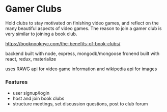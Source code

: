 # Gamer Clubs

Hold clubs to stay motivated on finishing video games, and reflect on the many beautiful aspects of video games. 
The reason to join a gamer club is very similar to joining a book club.

https://booknooknyc.com/the-benefits-of-book-clubs/

backend built with node, express, mongodb/mongoose
fronend built with react, redux, materialize 

uses RAWG api for video game information and wikipedia api for images

### Features
  - user signup/login
  - host and join book clubs
  - structure meetings, set discussion questions, post to club forum


